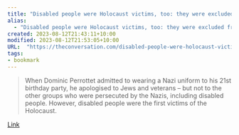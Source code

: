 ```yaml
---
title: "Disabled people were Holocaust victims, too: they were excluded from German society and murdered by Nazi programs"
alias:
  - "Disabled people were Holocaust victims, too: they were excluded from German society and murdered by Nazi programs"
created: 2023-08-12T21:43:11+10:00
modified: 2023-08-12T21:53:05+10:00
URL:  "https://theconversation.com/disabled-people-were-holocaust-victims-too-they-were-excluded-from-german-society-and-murdered-by-nazi-programs-198298"
tags:
- bookmark
---
```


> When Dominic Perrottet admitted to wearing a Nazi uniform to his 21st birthday party, he apologised to Jews and veterans – but not to the other groups who were persecuted by the Nazis, including disabled people. However, disabled people were the first victims of the Holocaust.

[Link](https://theconversation.com/disabled-people-were-holocaust-victims-too-they-were-excluded-from-german-society-and-murdered-by-nazi-programs-198298)